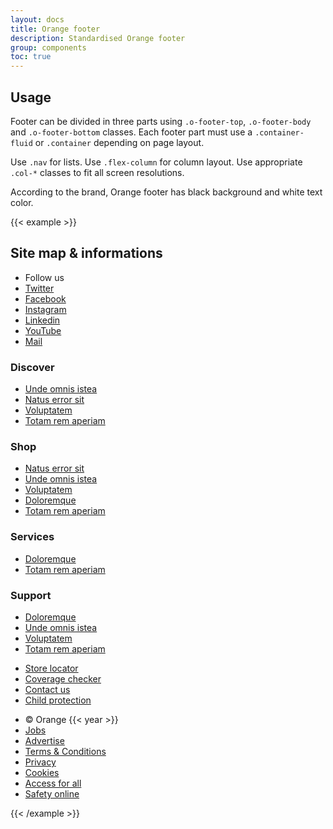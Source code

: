 ```yaml
---
layout: docs
title: Orange footer
description: Standardised Orange footer
group: components
toc: true
---
```


## Usage

Footer can be divided in three parts using `.o-footer-top`, `.o-footer-body` and `.o-footer-bottom` classes.
Each footer part must use a `.container-fluid` or `.container` depending on page layout.

Use `.nav` for lists. Use `.flex-column` for column layout. Use appropriate `.col-*` classes to fit all screen resolutions.

According to the brand, Orange footer has black background and white text color.

{{< example >}}
<footer class="o-footer" role="contentinfo">
  <h2 class="sr-only">Site map & informations</h2>
  <div class="o-footer-top">
    <div class="container-md">
      <ul class="nav align-items-center">
        <li class="nav-item mb-3 mb-md-0 ml-1 ml-md-0 col-12 col-md-auto">Follow us</li>
        <li class="nav-item ml-2"><a class="nav-link btn btn-inverse btn-social btn-twitter" href="#"><span class="sr-only">Twitter</span></a></li>
        <li class="nav-item ml-2"><a class="nav-link btn btn-inverse btn-social btn-facebook" href="#"><span class="sr-only">Facebook</span></a></li>
        <li class="nav-item ml-2"><a class="nav-link btn btn-inverse btn-social btn-instagram" href="#"><span class="sr-only">Instagram</span></a></li>
        <li class="nav-item ml-2"><a class="nav-link btn btn-inverse btn-social btn-linkedin" href="#"><span class="sr-only">Linkedin</span></a></li>
        <li class="nav-item ml-2"><a class="nav-link btn btn-inverse btn-social btn-youtube" href="#"><span class="sr-only">YouTube</span></a></li>
        <li class="nav-item ml-2"><a class="nav-link btn btn-inverse btn-social btn-mail" href="#"><span class="sr-only">Mail</span></a></li>
      </ul>
    </div>
  </div>
  <div class="o-footer-body">
    <div class="container-md">
      <div class="row">
        <div class="col-md-3 col-sm-6">
          <h3>Discover</h3>
          <ul class="nav flex-column">
            <li class="nav-item"><a class="nav-link" href="#">Unde omnis istea</a></li>
            <li class="nav-item"><a class="nav-link" href="#">Natus error sit</a></li>
            <li class="nav-item"><a class="nav-link" href="#">Voluptatem</a></li>
            <li class="nav-item"><a class="nav-link" href="#">Totam rem aperiam</a></li>
          </ul>
        </div>
        <div class="col-md-3 col-sm-6">
          <h3>Shop</h3>
          <ul class="nav flex-column">
            <li class="nav-item"><a class="nav-link" href="#">Natus error sit</a></li>
            <li class="nav-item"><a class="nav-link" href="#">Unde omnis istea</a></li>
            <li class="nav-item"><a class="nav-link" href="#">Voluptatem</a></li>
            <li class="nav-item"><a class="nav-link" href="#">Doloremque</a></li>
            <li class="nav-item"><a class="nav-link" href="#">Totam rem aperiam</a></li>
          </ul>
        </div>
        <div class="col-md-3 col-sm-6">
          <h3>Services</h3>
          <ul class="nav flex-column">
            <li class="nav-item"><a class="nav-link" href="#">Doloremque</a></li>
            <li class="nav-item"><a class="nav-link" href="#">Totam rem aperiam</a></li>
          </ul>
        </div>
        <div class="col-md-3 col-sm-6">
          <h3>Support</h3>
          <ul class="nav flex-column">
            <li class="nav-item"><a class="nav-link" href="#">Doloremque</a></li>
            <li class="nav-item"><a class="nav-link" href="#">Unde omnis istea</a></li>
            <li class="nav-item"><a class="nav-link" href="#">Voluptatem</a></li>
            <li class="nav-item"><a class="nav-link" href="#">Totam rem aperiam</a></li>
          </ul>
        </div>
      </div>
    </div>
  </div>
  <div class="o-footer-bottom">
    <div class="container-md">
      <ul class="nav flex-column flex-md-row">
        <li class="nav-item my-1 my-md-0">
          <a class="nav-link" href="#">
            <span aria-hidden="true" class="icon-location-pin-compass"></span>
            Store locator
          </a>
        </li>
        <li class="nav-item my-1 my-md-0">
          <a class="nav-link" href="#">
            <span aria-hidden="true" class="icon-mobile-network-coverage"></span>
            Coverage checker
          </a>
        </li>
        <li class="nav-item my-1 my-md-0">
          <a class="nav-link" href="#">
            <span aria-hidden="true" class="icon-Colour-Call"></span>
            Contact us
          </a>
        </li>
        <li class="nav-item my-1 my-md-0">
          <a class="nav-link" href="#">
            <span aria-hidden="true" class="icon-child-protection"></span>
            Child protection
          </a>
        </li>
      </ul>
    </div>
  </div>
  <div class="o-footer-bottom">
    <div class="container-md">
      <ul class="nav flex-column flex-md-row">
        <li class="nav-item mb-2 mt-1 mx-2 my-md-0 align-self-md-center">© Orange {{< year >}}</li>
        <li class="nav-item mb-2 mt-1 my-md-0"><a class="nav-link" href="#">Jobs</a></li>
        <li class="nav-item mb-2 mt-1 my-md-0"><a class="nav-link" href="#">Advertise</a></li>
        <li class="nav-item mb-2 mt-1 my-md-0"><a class="nav-link" href="#">Terms & Conditions</a></li>
        <li class="nav-item mb-2 mt-1 my-md-0"><a class="nav-link" href="#">Privacy</a></li>
        <li class="nav-item mb-2 mt-1 my-md-0"><a class="nav-link" href="#">Cookies</a></li>
        <li class="nav-item mb-2 mt-1 my-md-0"><a class="nav-link" href="#">Access for all</a></li>
        <li class="nav-item mb-2 mt-1 my-md-0"><a class="nav-link" href="#">Safety online</a></li>
      </ul>
    </div>
  </div>
</footer>
{{< /example >}}
